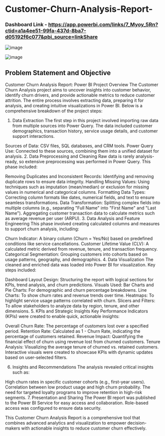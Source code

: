 # Customer-Churn-Analysis-Report-
### Dashboard Link  - https://app.powerbi.com/links/7_Myoy_5Rn?ctid=a1a4ee51-99fa-437d-8ba7-d05192f6c077&pbi_source=linkShare

![image](https://github.com/user-attachments/assets/5680b7c5-a905-424a-8132-0c7a2e7e9322)

![image](https://github.com/user-attachments/assets/b4c4b9af-39bc-41a2-a0ad-df363b013137)


## Problem Statement and Objective

Customer Churn Analysis Report: Power BI Project Overview
The Customer Churn Analysis project aims to uncover insights into customer behavior, identify churn drivers, and provide actionable metrics to reduce customer attrition. The entire process involves extracting data, preparing it for analysis, and creating intuitive visualizations in Power BI. Below is a comprehensive breakdown of the project steps:

1. Data Extraction
The first step in this project involved importing raw data from multiple sources into Power Query. The data included customer demographics, transaction history, service usage details, and customer support interactions.

Sources of Data: CSV files, SQL databases, and CRM tools.
Power Query Use: Connected to these sources, combining them into a unified dataset for analysis.
2. Data Preprocessing and Cleaning
Raw data is rarely analysis-ready, so extensive preprocessing was performed in Power Query. This phase included:

Removing Duplicates and Inconsistent Records: Identifying and removing duplicate rows to ensure data integrity.
Handling Missing Values: Using techniques such as imputation (mean/median) or exclusion for missing values in numerical and categorical columns.
Formatting Data Types: Correcting column formats like dates, numerical fields, and text to ensure seamless transformations.
Data Transformation:
Splitting complex fields into multiple columns (e.g., separating "Full Name" into "First Name" and "Last Name").
Aggregating customer transaction data to calculate metrics such as average revenue per user (ARPU).
3. Data Analysis and Feature Engineering
This phase involved creating calculated columns and measures to support churn analysis, including:

Churn Indicator: A binary column (Churn = Yes/No) based on predefined conditions like service cancellations.
Customer Lifetime Value (CLV): A calculated metric derived from revenue, tenure, and transaction frequency.
Categorical Segmentation: Grouping customers into cohorts based on usage patterns, geography, and demographics.
4. Data Visualization
The cleaned and enriched data was loaded into Power BI for visualization. Key steps included:

Dashboard Layout Design: Structuring the report with logical sections for KPIs, trend analysis, and churn predictions.
Visuals Used:
Bar Charts and Pie Charts: For demographic and churn percentage breakdowns.
Line Charts: To show churn rates and revenue trends over time.
Heatmaps: To highlight service usage patterns correlated with churn.
Slicers and Filters: To allow stakeholders to analyze data by region, tenure, and other dimensions.
5. KPIs and Strategic Insights
Key Performance Indicators (KPIs) were created to enable quick, actionable insights:

Overall Churn Rate: The percentage of customers lost over a specified period.
Retention Rate: Calculated as 1 - Churn Rate, indicating the percentage of customers retained.
Revenue Impact: Quantifying the financial effect of churn using revenue lost from churned customers.
Tenure Analysis: Visualizing the average tenure of churned vs. retained customers.
Interactive visuals were created to showcase KPIs with dynamic updates based on user-selected filters.

6. Insights and Recommendations
The analysis revealed critical insights such as:

High churn rates in specific customer cohorts (e.g., first-year users).
Correlation between low product usage and high churn probability.
The need for targeted loyalty programs to improve retention in high-risk segments.
7. Presentation and Sharing
The Power BI report was published to the Power BI Service for easy access and collaboration. Role-based access was configured to ensure data security.

This Customer Churn Analysis Report is a comprehensive tool that combines advanced analytics and visualization to empower decision-makers with actionable insights to reduce customer churn effectively.
